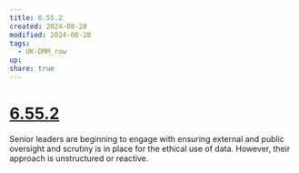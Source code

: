 ```yaml
---
title: 6.55.2
created: 2024-08-28
modified: 2024-08-28
tags:
  - UK-DMM_row
up: 
share: true
---
```

# [6.55.2](6.55.2.md)

Senior leaders are beginning to engage with ensuring external and public oversight and scrutiny is in place for the ethical use of data. However, their approach is unstructured or reactive.
